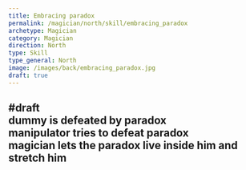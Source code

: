 ```yaml
---
title: Embracing paradox
permalink: /magician/north/skill/embracing_paradox
archetype: Magician
category: Magician
direction: North
type: Skill
type_general: North
image: /images/back/embracing_paradox.jpg
draft: true
---
```

#draft   
dummy is defeated by paradox  
manipulator tries to defeat paradox  
magician lets the paradox live inside him and stretch him
---
